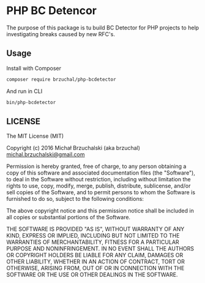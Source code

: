# PHP BC Detencor

The purpose of this package is tu build BC Detector for PHP projects to help investigating breaks caused by new RFC's.

## Usage

Install with Composer

```bash
composer require brzuchal/php-bcdetector
```

And run in CLI

```bash
bin/php-bcdetector
```

## LICENSE

The MIT License (MIT)

Copyright (c) 2016 Michał Brzuchalski (aka brzuchal) michal.brzuchalski@gmail.com

Permission is hereby granted, free of charge, to any person obtaining a copy of this software and associated documentation files (the "Software"), to deal in the Software without restriction, including without limitation the rights to use, copy, modify, merge, publish, distribute, sublicense, and/or sell copies of the Software, and to permit persons to whom the Software is furnished to do so, subject to the following conditions:

The above copyright notice and this permission notice shall be included in all copies or substantial portions of the Software.

THE SOFTWARE IS PROVIDED "AS IS", WITHOUT WARRANTY OF ANY KIND, EXPRESS OR IMPLIED, INCLUDING BUT NOT LIMITED TO THE WARRANTIES OF MERCHANTABILITY, FITNESS FOR A PARTICULAR PURPOSE AND NONINFRINGEMENT. IN NO EVENT SHALL THE AUTHORS OR COPYRIGHT HOLDERS BE LIABLE FOR ANY CLAIM, DAMAGES OR OTHER LIABILITY, WHETHER IN AN ACTION OF CONTRACT, TORT OR OTHERWISE, ARISING FROM, OUT OF OR IN CONNECTION WITH THE SOFTWARE OR THE USE OR OTHER DEALINGS IN THE SOFTWARE.
